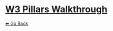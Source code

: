 # [W3 Pillars Walkthrough](https://github.com/FullstackAcademy/Checkpoint-Pillars-v2)
[⬅ Go Back](./walkthrough-directory.md)